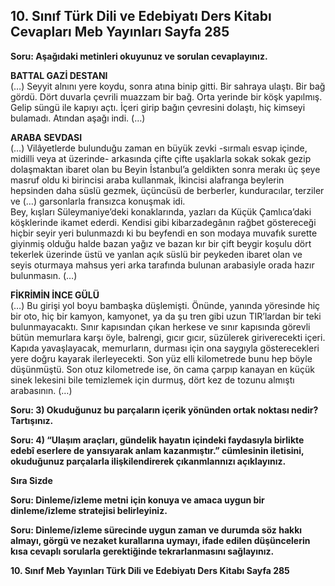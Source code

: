 ## 10. Sınıf Türk Dili ve Edebiyatı Ders Kitabı Cevapları Meb Yayınları Sayfa 285

**Soru: Aşağıdaki metinleri okuyunuz ve sorulan cevaplayınız.**

**BATTAL GAZİ DESTANI**  
 (…) Seyyit alnını yere koydu, sonra atına binip gitti. Bir sahraya ulaştı. Bir bağ gördü. Dört duvarla çevrili muazzam bir bağ. Orta yerinde bir köşk yapılmış. Gelip süngü ile kapıyı açtı. İçeri girip bağın çevresini dolaştı, hiç kimseyi bulamadı. Atından aşağı indi. (…)

**ARABA SEVDASI**  
 (…) Vilâyetlerde bulunduğu zaman en büyük zevki -sırmalı esvap içinde, midilli veya at üzerinde- arkasında çifte çifte uşaklarla sokak sokak gezip dolaşmaktan ibaret olan bu Beyin İstanbul’a geldikten sonra merakı üç şeye masruf oldu ki birincisi araba kullanmak, İkincisi alafranga beylerin hepsinden daha süslü gezmek, üçüncüsü de berberler, kunduracılar, terziler ve (…) garsonlarla fransızca konuşmak idi.  
 Bey, kışları Süleymaniye’deki konaklarında, yazları da Küçük Çamlıca’daki köşklerinde ikamet ederdi. Kendisi gibi kibarzadegânın rağbet göstereceği hiçbir seyir yeri bulunmazdı ki bu beyfendi en son modaya muvafık surette giyinmiş olduğu halde bazan yağız ve bazan kır bir çift beygir koşulu dört tekerlek üzerinde üstü ve yanlan açık süslü bir peykeden ibaret olan ve seyis oturmaya mahsus yeri arka tarafında bulunan arabasiyle orada hazır bulunmasın. (…)

**FİKRİMİN İNCE GÜLÜ**  
 (…) Bu girişi yol boyu bambaşka düşlemişti. Önünde, yanında yöresinde hiç bir oto, hiç bir kamyon, kamyonet, ya da şu tren gibi uzun TIR’lardan bir teki bulunmayacaktı. Sınır kapısından çıkan herkese ve sınır kapısında görevli bütün memurlara karşı öyle, balrengi, gıcır gıcır, süzülerek giriverecekti içeri. Kapıda yavaşlayacak, memurların, durması için ona saygıyla gösterecekleri yere doğru kayarak ilerleyecekti. Son yüz elli kilometrede bunu hep böyle düşünmüştü. Son otuz kilometrede ise, ön cama çarpıp kanayan en küçük sinek lekesini bile temizlemek için durmuş, dört kez de tozunu almıştı arabasının. (…)

**Soru: 3) Okuduğunuz bu parçaların içerik yönünden ortak noktası nedir? Tartışınız.**

**Soru: 4) “Ulaşım araçları, gündelik hayatın içindeki faydasıyla birlikte edebî eserlere de yansıyarak anlam kazanmıştır.” cümlesinin iletisini, okuduğunuz parçalarla ilişkilendirerek çıkanmlannızı açıklayınız.**

**Sıra Sizde**

**Soru: Dinleme/izleme metni için konuya ve amaca uygun bir dinleme/izleme stratejisi belirleyiniz.**

**Soru: Dinleme/izleme sürecinde uygun zaman ve durumda söz hakkı almayı, görgü ve nezaket kurallarına uymayı, ifade edilen düşüncelerin kısa cevaplı sorularla gerektiğinde tekrarlanmasını sağlayınız.**

**10. Sınıf Meb Yayınları Türk Dili ve Edebiyatı Ders Kitabı Sayfa 285**